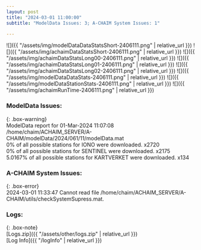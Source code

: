 ```yaml
---
layout: post
title: "2024-03-01 11:00:00"
subtitle: "ModelData Issues: 3; A-CHAIM System Issues: 1"

---
```


![]({{ "/assets/img/modelDataDataStatsShort-2406111.png" | relative_url }})
![]({{ "/assets/img/achaimDataStatsShort-2406111.png" | relative_url }})
![]({{ "/assets/img/achaimDataStatsLong00-2406111.png" | relative_url }})
![]({{ "/assets/img/achaimDataStatsLong01-2406111.png" | relative_url }})
![]({{ "/assets/img/achaimDataStatsLong02-2406111.png" | relative_url }})
![]({{ "/assets/img/modelDataDataStats-2406111.png" | relative_url }})
![]({{ "/assets/img/modelDataStationStats-2406111.png" | relative_url }})
![]({{ "/assets/img/achaimRunTime-2406111.png" | relative_url }})


### ModelData Issues:  
  
{: .box-warning}  
 ModelData report for 01-Mar-2024 11:07:08   
 /home/chaim/ACHAIM_SERVER/A-CHAIM/modelData/2024/061/11/modelData.mat   
 0% of all possible stations for IONO were downloaded. x2720   
 0% of all possible stations for SENTINEL were downloaded. x2175   
 5.0167% of all possible stations for KARTVERKET were downloaded. x134   
  
### A-CHAIM System Issues:  
  
{: .box-error}  
2024-03-01 11:33:47 Cannot read file /home/chaim/ACHAIM_SERVER/A-CHAIM/utils/checkSystemSupress.mat.  

### Logs:  
  
{: .box-note}  
[Logs.zip]({{ "/assets/other/logs.zip" | relative_url }})  
[Log Info]({{ "/logInfo" | relative_url }})  
